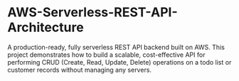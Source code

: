 # AWS-Serverless-REST-API-Architecture
A production-ready, fully serverless REST API backend built on AWS. This project demonstrates how to build a scalable, cost-effective API for performing CRUD (Create, Read, Update, Delete) operations on a todo list or customer records without managing any servers.
